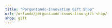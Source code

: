 ```yaml
---
title: "Perguntando-Innovation Gift Shop"
url: /orlando/perguntando-innovation-gift-shop/
shop: gift
---
```

